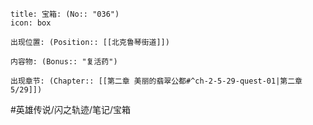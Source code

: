 ---
---
```ad-quote
title: 宝箱: (No:: "036")
icon: box

出现位置: (Position:: [[北克鲁琴街道]])

内容物: (Bonus:: "复活药")

出现章节: (Chapter:: [[第二章 美丽的翡翠公都#^ch-2-5-29-quest-01|第二章5/29]])

```

#英雄传说/闪之轨迹/笔记/宝箱